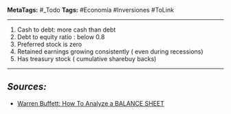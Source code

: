 **MetaTags:** #_Todo
**Tags:** #Economía #Inversiones #ToLink 
- - -
1. Cash to debt: more cash than debt
2. Debt to equity ratio : below 0.8 
3. Preferred stock is zero
4. Retained earnings growing consistently ( even during recessions)
5. Has treasury stock  ( cumulative sharebuy backs)

- - - 
## ***Sources:***
- [Warren Buffett: How To Analyze a BALANCE SHEET](https://www.youtube.com/watch?v=As1a2VgbdWg&list=WL&index=12)